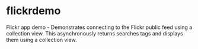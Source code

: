 # flickrdemo
Flickr app demo - Demonstrates connecting to the Flickr public feed using a collection view. This asynchronously returns searches tags and displays them using a collection view.
